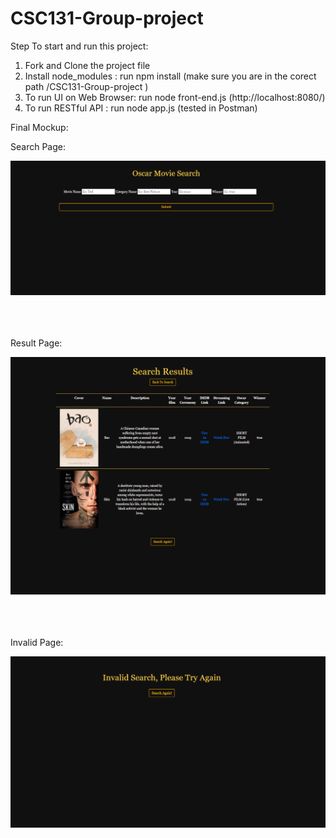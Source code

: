 # CSC131-Group-project

Step To start and run this project: 
1. Fork and Clone the project file
2. Install node_modules : run npm install (make sure you are in the corect path /CSC131-Group-project )
3. To run UI on Web Browser: run node front-end.js (http://localhost:8080/)
4. To run RESTful API : run node app.js     (tested in Postman)



Final Mockup:

Search Page:


<img src="mockup-image/Search-page.PNG">
<br><br><br><br>

Result Page:


<img src="mockup-image/Result-page.PNG">
<br><br><br><br>

Invalid Page:


<img src="mockup-image/Invalid-page.PNG">
<br><br><br><br>

